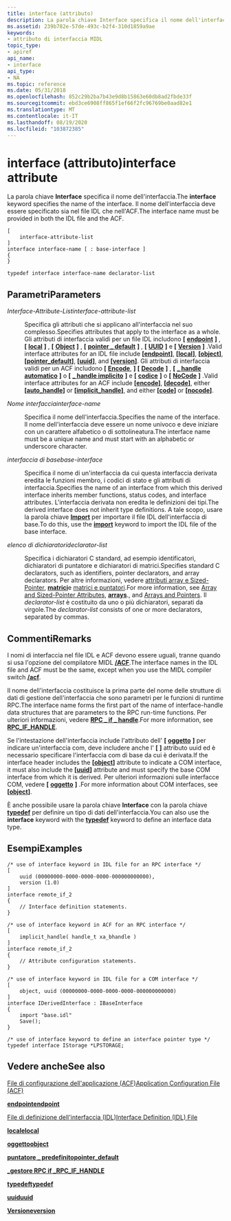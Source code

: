 ```yaml
---
title: interface (attributo)
description: La parola chiave Interface specifica il nome dell'interfaccia. Il nome dell'interfaccia deve essere specificato sia nel file IDL che nell'ACF.
ms.assetid: 239b782e-57de-493c-b2f4-310d1859a9ae
keywords:
- attributo di interfaccia MIDL
topic_type:
- apiref
api_name:
- interface
api_type:
- NA
ms.topic: reference
ms.date: 05/31/2018
ms.openlocfilehash: 852c29b2ba7b43e9d8b15863e60db8ad2fbde33f
ms.sourcegitcommit: ebd3ce6908ff865f1ef66f2fc96769be0aad82e1
ms.translationtype: MT
ms.contentlocale: it-IT
ms.lasthandoff: 08/19/2020
ms.locfileid: "103872385"
---
```

# <a name="interface-attribute"></a><span data-ttu-id="defe0-105">interface (attributo)</span><span class="sxs-lookup"><span data-stu-id="defe0-105">interface attribute</span></span>

<span data-ttu-id="defe0-106">La parola chiave **Interface** specifica il nome dell'interfaccia.</span><span class="sxs-lookup"><span data-stu-id="defe0-106">The **interface** keyword specifies the name of the interface.</span></span> <span data-ttu-id="defe0-107">Il nome dell'interfaccia deve essere specificato sia nel file IDL che nell'ACF.</span><span class="sxs-lookup"><span data-stu-id="defe0-107">The interface name must be provided in both the IDL file and the ACF.</span></span>

``` syntax
[ 
    interface-attribute-list 
] 
interface interface-name [ : base-interface ]
{
}

typedef interface interface-name declarator-list
```

## <a name="parameters"></a><span data-ttu-id="defe0-108">Parametri</span><span class="sxs-lookup"><span data-stu-id="defe0-108">Parameters</span></span>

<dl> <dt>

<span data-ttu-id="defe0-109">*Interface-Attribute-List*</span><span class="sxs-lookup"><span data-stu-id="defe0-109">*interface-attribute-list*</span></span> 
</dt> <dd>

<span data-ttu-id="defe0-110">Specifica gli attributi che si applicano all'interfaccia nel suo complesso.</span><span class="sxs-lookup"><span data-stu-id="defe0-110">Specifies attributes that apply to the interface as a whole.</span></span> <span data-ttu-id="defe0-111">Gli attributi di interfaccia validi per un file IDL includono **\[** [**endpoint**](endpoint.md) **\]** , **\[** [**local**](local.md) **\]** , **\[** [**Object**](object.md) **\]** , **\[** [**pointer \_ default**](pointer-default.md) **\]** , **\[** [**UUID**](uuid.md) **\]** e **\[** [**Version**](version.md) **\]** .</span><span class="sxs-lookup"><span data-stu-id="defe0-111">Valid interface attributes for an IDL file include **\[**[**endpoint**](endpoint.md)**\]**, **\[**[**local**](local.md)**\]**, **\[**[**object**](object.md)**\]**, **\[**[**pointer\_default**](pointer-default.md)**\]**, **\[**[**uuid**](uuid.md)**\]**, and **\[**[**version**](version.md)**\]**.</span></span> <span data-ttu-id="defe0-112">Gli attributi di interfaccia validi per un ACF includono **\[** [**Encode**](encode.md), **\]** **\[** [**Decode**](decode.md) **\]** , **\[** [**\_ handle automatico**](auto-handle.md) **\]** o **\[** [**\_ handle implicito**](implicit-handle.md) **\]** e **\[** [**codice**](code.md) **\]** o **\[** [**NoCode**](nocode.md) **\]** .</span><span class="sxs-lookup"><span data-stu-id="defe0-112">Valid interface attributes for an ACF include **\[**[**encode**](encode.md)**\]**, **\[**[**decode**](decode.md)**\]**, either **\[**[**auto\_handle**](auto-handle.md)**\]** or **\[**[**implicit\_handle**](implicit-handle.md)**\]**, and either **\[**[**code**](code.md)**\]** or **\[**[**nocode**](nocode.md)**\]**.</span></span>

</dd> <dt>

<span data-ttu-id="defe0-113">*Nome interfaccia*</span><span class="sxs-lookup"><span data-stu-id="defe0-113">*interface-name*</span></span> 
</dt> <dd>

<span data-ttu-id="defe0-114">Specifica il nome dell'interfaccia.</span><span class="sxs-lookup"><span data-stu-id="defe0-114">Specifies the name of the interface.</span></span> <span data-ttu-id="defe0-115">Il nome dell'interfaccia deve essere un nome univoco e deve iniziare con un carattere alfabetico o di sottolineatura.</span><span class="sxs-lookup"><span data-stu-id="defe0-115">The interface name must be a unique name and must start with an alphabetic or underscore character.</span></span>

</dd> <dt>

<span data-ttu-id="defe0-116">*interfaccia di base*</span><span class="sxs-lookup"><span data-stu-id="defe0-116">*base-interface*</span></span> 
</dt> <dd>

<span data-ttu-id="defe0-117">Specifica il nome di un'interfaccia da cui questa interfaccia derivata eredita le funzioni membro, i codici di stato e gli attributi di interfaccia.</span><span class="sxs-lookup"><span data-stu-id="defe0-117">Specifies the name of an interface from which this derived interface inherits member functions, status codes, and interface attributes.</span></span> <span data-ttu-id="defe0-118">L'interfaccia derivata non eredita le definizioni dei tipi.</span><span class="sxs-lookup"><span data-stu-id="defe0-118">The derived interface does not inherit type definitions.</span></span> <span data-ttu-id="defe0-119">A tale scopo, usare la parola chiave [**Import**](import.md) per importare il file IDL dell'interfaccia di base.</span><span class="sxs-lookup"><span data-stu-id="defe0-119">To do this, use the [**import**](import.md) keyword to import the IDL file of the base interface.</span></span>

</dd> <dt>

<span data-ttu-id="defe0-120">*elenco di dichiaratori*</span><span class="sxs-lookup"><span data-stu-id="defe0-120">*declarator-list*</span></span> 
</dt> <dd>

<span data-ttu-id="defe0-121">Specifica i dichiaratori C standard, ad esempio identificatori, dichiaratori di puntatore e dichiaratori di matrici.</span><span class="sxs-lookup"><span data-stu-id="defe0-121">Specifies standard C declarators, such as identifiers, pointer declarators, and array declarators.</span></span> <span data-ttu-id="defe0-122">Per altre informazioni, vedere [attributi array e Sized-Pointer](array-and-sized-pointer-attributes.md), [**matrici**](arrays-1.md)e [matrici e puntatori](/windows/desktop/Rpc/arrays-and-pointers).</span><span class="sxs-lookup"><span data-stu-id="defe0-122">For more information, see [Array and Sized-Pointer Attributes](array-and-sized-pointer-attributes.md), [**arrays**](arrays-1.md)., and [Arrays and Pointers](/windows/desktop/Rpc/arrays-and-pointers).</span></span> <span data-ttu-id="defe0-123">Il *declarator-list* è costituito da uno o più dichiaratori, separati da virgole.</span><span class="sxs-lookup"><span data-stu-id="defe0-123">The *declarator-list* consists of one or more declarators, separated by commas.</span></span>

</dd> </dl>

## <a name="remarks"></a><span data-ttu-id="defe0-124">Commenti</span><span class="sxs-lookup"><span data-stu-id="defe0-124">Remarks</span></span>

<span data-ttu-id="defe0-125">I nomi di interfaccia nel file IDL e ACF devono essere uguali, tranne quando si usa l'opzione del compilatore MIDL [**/ACF**](-acf.md).</span><span class="sxs-lookup"><span data-stu-id="defe0-125">The interface names in the IDL file and ACF must be the same, except when you use the MIDL compiler switch [**/acf**](-acf.md).</span></span>

<span data-ttu-id="defe0-126">Il nome dell'interfaccia costituisce la prima parte del nome delle strutture di dati di gestione dell'interfaccia che sono parametri per le funzioni di runtime RPC.</span><span class="sxs-lookup"><span data-stu-id="defe0-126">The interface name forms the first part of the name of interface-handle data structures that are parameters to the RPC run-time functions.</span></span> <span data-ttu-id="defe0-127">Per ulteriori informazioni, vedere [**RPC \_ if \_ handle**](/windows/desktop/Rpc/rpc-if-handle).</span><span class="sxs-lookup"><span data-stu-id="defe0-127">For more information, see [**RPC\_IF\_HANDLE**](/windows/desktop/Rpc/rpc-if-handle).</span></span>

<span data-ttu-id="defe0-128">Se l'intestazione dell'interfaccia include l'attributo dell' **\[** [**oggetto**](object.md) **\]** per indicare un'interfaccia com, deve includere anche l' **\[** [](uuid.md) **\]** attributo uuid ed è necessario specificare l'interfaccia com di base da cui è derivata.</span><span class="sxs-lookup"><span data-stu-id="defe0-128">If the interface header includes the **\[**[**object**](object.md)**\]** attribute to indicate a COM interface, it must also include the **\[**[**uuid**](uuid.md)**\]** attribute and must specify the base COM interface from which it is derived.</span></span> <span data-ttu-id="defe0-129">Per ulteriori informazioni sulle interfacce COM, vedere **\[** [**oggetto**](object.md) **\]** .</span><span class="sxs-lookup"><span data-stu-id="defe0-129">For more information about COM interfaces, see **\[**[**object**](object.md)**\]**.</span></span>

<span data-ttu-id="defe0-130">È anche possibile usare la parola chiave **Interface** con la parola chiave [**typedef**](typedef.md) per definire un tipo di dati dell'interfaccia.</span><span class="sxs-lookup"><span data-stu-id="defe0-130">You can also use the **interface** keyword with the [**typedef**](typedef.md) keyword to define an interface data type.</span></span>

## <a name="examples"></a><span data-ttu-id="defe0-131">Esempi</span><span class="sxs-lookup"><span data-stu-id="defe0-131">Examples</span></span>

``` syntax
/* use of interface keyword in IDL file for an RPC interface */ 
[ 
    uuid (00000000-0000-0000-0000-000000000000), 
    version (1.0) 
] 
interface remote_if_2 
{  
    // Interface definition statements.
} 
 
/* use of interface keyword in ACF for an RPC interface */ 
[
    implicit_handle( handle_t xa_bhandle ) 
] 
interface remote_if_2 
{ 
    // Attribute configuration statements.
} 
 
/* use of interface keyword in IDL file for a COM interface */ 
[ 
    object, uuid (00000000-0000-0000-0000-000000000000) 
] 
interface IDerivedInterface : IBaseInterface 
{  
    import "base.idl" 
    Save(); 
} 
 
/* use of interface keyword to define an interface pointer type */ 
typedef interface IStorage *LPSTORAGE;
```

## <a name="see-also"></a><span data-ttu-id="defe0-132">Vedere anche</span><span class="sxs-lookup"><span data-stu-id="defe0-132">See also</span></span>

<dl> <dt>

[<span data-ttu-id="defe0-133">File di configurazione dell'applicazione (ACF)</span><span class="sxs-lookup"><span data-stu-id="defe0-133">Application Configuration File (ACF)</span></span>](application-configuration-file-acf-.md)
</dt> <dt>

[<span data-ttu-id="defe0-134">**endpoint**</span><span class="sxs-lookup"><span data-stu-id="defe0-134">**endpoint**</span></span>](endpoint.md)
</dt> <dt>

[<span data-ttu-id="defe0-135">File di definizione dell'interfaccia (IDL)</span><span class="sxs-lookup"><span data-stu-id="defe0-135">Interface Definition (IDL) File</span></span>](interface-definition-idl-file.md)
</dt> <dt>

[<span data-ttu-id="defe0-136">**locale**</span><span class="sxs-lookup"><span data-stu-id="defe0-136">**local**</span></span>](local.md)
</dt> <dt>

[<span data-ttu-id="defe0-137">**oggetto**</span><span class="sxs-lookup"><span data-stu-id="defe0-137">**object**</span></span>](object.md)
</dt> <dt>

[<span data-ttu-id="defe0-138">**puntatore \_ predefinito**</span><span class="sxs-lookup"><span data-stu-id="defe0-138">**pointer\_default**</span></span>](pointer-default.md)
</dt> <dt>

[<span data-ttu-id="defe0-139">**\_gestore RPC if \_**</span><span class="sxs-lookup"><span data-stu-id="defe0-139">**RPC\_IF\_HANDLE**</span></span>](/windows/desktop/Rpc/rpc-if-handle)
</dt> <dt>

[<span data-ttu-id="defe0-140">**typedef**</span><span class="sxs-lookup"><span data-stu-id="defe0-140">**typedef**</span></span>](typedef.md)
</dt> <dt>

[<span data-ttu-id="defe0-141">**uuid**</span><span class="sxs-lookup"><span data-stu-id="defe0-141">**uuid**</span></span>](uuid.md)
</dt> <dt>

[<span data-ttu-id="defe0-142">**Versione**</span><span class="sxs-lookup"><span data-stu-id="defe0-142">**version**</span></span>](version.md)
</dt> </dl>

 

 